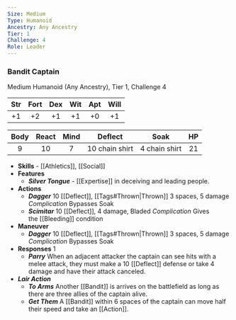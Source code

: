 ```yaml
---
Size: Medium
Type: Humanoid
Ancestry: Any Ancestry
Tier: 1
Challenge: 4
Role: Leader
---
```


### Bandit Captain

Medium Humanoid (Any Ancestry), Tier 1, Challenge 4

| Str | Fort | Dex | Wit | Apt | Will |
|:--:|:--:|:--:|:--:|:--:|:--:|
|+1|+2|+1|+1|+0|+1|

| Body| React | Mind | Deflect | Soak | HP |
| :------: | :-------: | :------: | :------------: | :-----------: | :----: |
|    9     |    10     |    7     | 10 chain shirt | 4 chain shirt |   21   |

- **Skills** - [[Athletics]], [[Social]]
- **Features**
	- ***Silver Tongue*** - [[Expertise]] in deceiving and leading people.
- **Actions**
	- ***Dagger*** 10 [[Deflect]], [[Tags#Thrown|Thrown]] 3 spaces, 5 damage _Complication_ Bypasses Soak
	- ***Scimitar*** 10 [[Deflect]], 4 damage, Bladed _Complication_ Gives the [[Bleeding]] condition
- **Maneuver**
	- ***Dagger*** 10 [[Deflect]], [[Tags#Thrown|Thrown]] 3 spaces, 5 damage _Complication_ Bypasses Soak
- **Responses** 1
	- ***Parry*** When an adjacent attacker the captain can see hits with a melee attack, they must make a 10 [[Deflect]] defense or take 4 damage and have their attack canceled.
- ***Lair Action***
	- ***To Arms*** Another [[Bandit]] is arrives on the battlefield as long as there are three allies of the captain alive.
	- ***Get Them*** A [[Bandit]] within 6 spaces of the captain can move half their speed and take an [[Action]].